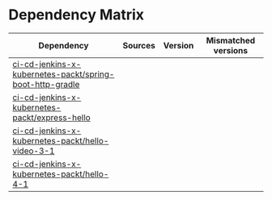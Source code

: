# Dependency Matrix

Dependency | Sources | Version | Mismatched versions
---------- | ------- | ------- | -------------------
[ci-cd-jenkins-x-kubernetes-packt/spring-boot-http-gradle](https://github.com/ci-cd-jenkins-x-kubernetes-packt/spring-boot-http-gradle.git) |  | []() | 
[ci-cd-jenkins-x-kubernetes-packt/express-hello](https://github.com/ci-cd-jenkins-x-kubernetes-packt/express-hello.git) |  | []() | 
[ci-cd-jenkins-x-kubernetes-packt/hello-video-3-1](https://github.com/ci-cd-jenkins-x-kubernetes-packt/hello-video-3-1.git) |  | []() | 
[ci-cd-jenkins-x-kubernetes-packt/hello-4-1](https://github.com/ci-cd-jenkins-x-kubernetes-packt/hello-4-1.git) |  | []() | 
